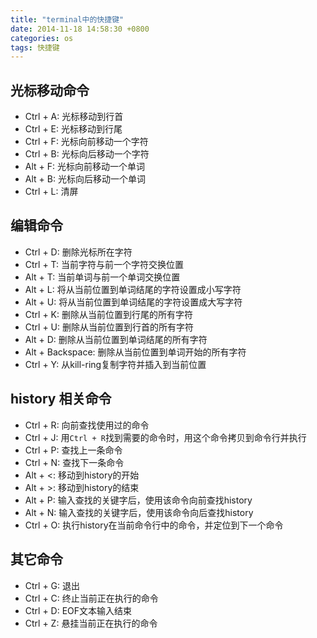 ```yaml
---
title: "terminal中的快捷键"
date: 2014-11-18 14:58:30 +0800
categories: os
tags: 快捷键
---
```

## 光标移动命令
* Ctrl + A: 光标移动到行首
* Ctrl + E: 光标移动到行尾
* Ctrl + F: 光标向前移动一个字符
* Ctrl + B: 光标向后移动一个字符
* Alt + F: 光标向前移动一个单词
* Alt + B: 光标向后移动一个单词
* Ctrl + L: 清屏

<!-- more -->
## 编辑命令
* Ctrl + D: 删除光标所在字符
* Ctrl + T: 当前字符与前一个字符交换位置
* Alt + T: 当前单词与前一个单词交换位置
* Alt + L: 将从当前位置到单词结尾的字符设置成小写字符
* Alt + U: 将从当前位置到单词结尾的字符设置成大写字符
* Ctrl + K: 删除从当前位置到行尾的所有字符
* Ctrl + U: 删除从当前位置到行首的所有字符
* Alt + D: 删除从当前位置到单词结尾的所有字符
* Alt + Backspace: 删除从当前位置到单词开始的所有字符
* Ctrl + Y: 从kill-ring复制字符并插入到当前位置

## history 相关命令
* Ctrl + R: 向前查找使用过的命令
* Ctrl + J: 用`Ctrl + R`找到需要的命令时，用这个命令拷贝到命令行并执行
* Ctrl + P: 查找上一条命令
* Ctrl + N: 查找下一条命令
* Alt + <: 移动到history的开始
* Alt + >: 移动到history的结束
* Alt + P: 输入查找的关键字后，使用该命令向前查找history
* Alt + N: 输入查找的关键字后，使用该命令向后查找history
* Ctrl + O: 执行history在当前命令行中的命令，并定位到下一个命令

## 其它命令
* Ctrl + G: 退出
* Ctrl + C: 终止当前正在执行的命令
* Ctrl + D: EOF文本输入结束
* Ctrl + Z: 悬挂当前正在执行的命令
